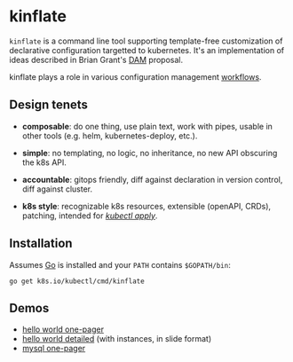 # kinflate

[_kubectl apply_]: https://goo.gl/UbCRuf
[DAM]: glossary#delcarative-application-management
[workflows]: workflows.md

`kinflate` is a command line tool supporting
template-free customization of declarative
configuration targetted to kubernetes.  It's an
implementation of ideas described in Brian Grant's
[DAM] proposal.

kinflate plays a role in various configuration
management [workflows].

## Design tenets

 * __composable__: do one thing, use plain text, work
   with pipes, usable in other tools (e.g. helm,
   kubernetes-deploy, etc.).

 * __simple__: no templating, no logic, no inheritance,
   no new API obscuring the k8s API.

 * __accountable__: gitops friendly, diff against
   declaration in version control, diff against
   cluster.

 * __k8s style__: recognizable k8s resources,
   extensible (openAPI, CRDs),
   patching, intended for [_kubectl apply_].


## Installation

Assumes [Go](https://golang.org/) is installed
and your `PATH` contains `$GOPATH/bin`:

<!-- @installKinflate @test -->
```
go get k8s.io/kubectl/cmd/kinflate
```

## Demos

 * [hello world one-pager](demo/helloWorldOnePager.md)
 * [hello world detailed](demo/helloWorldDetailed/README.md) (with instances, in slide format)
 * [mysql one-pager](demo/mySql.md)
